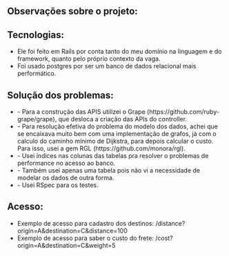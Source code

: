 <h2>Observações sobre o projeto:</h2>
<h2>Tecnologias:</h2>
  <ul>
  <li>Ele foi feito em Rails por conta tanto do meu domínio na linguagem e do framework, quanto pelo próprio contexto da vaga.</li>
  <li>Foi usado postgres por ser um banco de dados relacional mais performático. </li>
  </ul>

<h2>Solução dos problemas:</h2>
  <ul>
  <li>- Para a construção das APIS utilizei o Grape (https://github.com/ruby-grape/grape), que desloca a criação das APIs do controller. </li>
  <li>- Para resolução efetiva do problema do modelo dos dados, achei que se encaixava muito bem com uma implementação de grafos, já com o calculo do caminho mínimo de Dijkstra, para depois calcular o custo. Para isso, usei a gem RGL (https://github.com/monora/rgl). </li>
  <li>- Usei índices nas colunas das tabelas pra resolver o problemas de performance no acesso ao banco. </li>
  <li>- Também usei apenas uma tabela pois não vi a necessidade de modelar os dados de outra forma. </li>
  <li>- Usei RSpec para os testes. </li>
  </ul>

<h2>Acesso:</h2>
<ul>
<li>Exemplo de acesso para cadastro dos destinos:
  /distance?origin=A&destination=C&distance=100</li>
<li>Exemplo de acesso para saber o custo do frete:
  /cost?origin=A&destination=C&weight=5</li>
</ul>